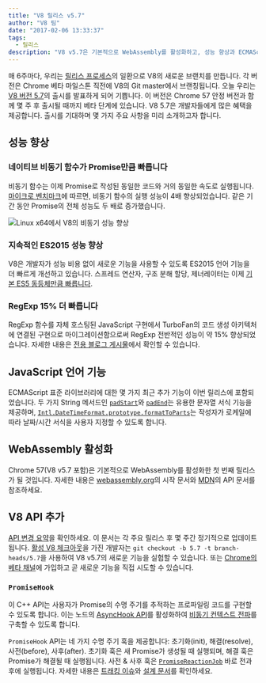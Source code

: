 ```yaml
---
title: "V8 릴리스 v5.7"
author: "V8 팀"
date: "2017-02-06 13:33:37"
tags: 
  - 릴리스
description: "V8 v5.7은 기본적으로 WebAssembly를 활성화하고, 성능 향상과 ECMAScript 언어 기능 지원을 강화했습니다."
---
```

매 6주마다, 우리는 [릴리스 프로세스](/docs/release-process)의 일환으로 V8의 새로운 브랜치를 만듭니다. 각 버전은 Chrome 베타 마일스톤 직전에 V8의 Git master에서 브랜칭됩니다. 오늘 우리는 [V8 버전 5.7](https://chromium.googlesource.com/v8/v8.git/+log/branch-heads/5.7)의 출시를 발표하게 되어 기쁩니다. 이 버전은 Chrome 57 안정 버전과 함께 몇 주 후 출시될 때까지 베타 단계에 있습니다. V8 5.7은 개발자들에게 많은 혜택을 제공합니다. 출시를 기대하며 몇 가지 주요 사항을 미리 소개하고자 합니다.

<!--truncate-->
## 성능 향상

### 네이티브 비동기 함수가 Promise만큼 빠릅니다

비동기 함수는 이제 Promise로 작성된 동일한 코드와 거의 동일한 속도로 실행됩니다. [마이크로 벤치마크](https://codereview.chromium.org/2577393002)에 따르면, 비동기 함수의 실행 성능이 4배 향상되었습니다. 같은 기간 동안 Promise의 전체 성능도 두 배로 증가했습니다.

![Linux x64에서 V8의 비동기 성능 향상](/_img/v8-release-57/async.png)

### 지속적인 ES2015 성능 향상

V8은 개발자가 성능 비용 없이 새로운 기능을 사용할 수 있도록 ES2015 언어 기능을 더 빠르게 개선하고 있습니다. 스프레드 연산자, 구조 분해 할당, 제너레이터는 이제 [기본 ES5 동등체만큼 빠릅니다](https://fhinkel.github.io/six-speed/).

### RegExp 15% 더 빠릅니다

RegExp 함수를 자체 호스팅된 JavaScript 구현에서 TurboFan의 코드 생성 아키텍처에 연결된 구현으로 마이그레이션함으로써 RegExp 전반적인 성능이 약 15% 향상되었습니다. 자세한 내용은 [전용 블로그 게시물](/blog/speeding-up-regular-expressions)에서 확인할 수 있습니다.

## JavaScript 언어 기능

ECMAScript 표준 라이브러리에 대한 몇 가지 최근 추가 기능이 이번 릴리스에 포함되었습니다. 두 가지 String 메서드인 [`padStart`](https://developer.mozilla.org/en-US/docs/Web/JavaScript/Reference/Global_Objects/String/padStart)와 [`padEnd`](https://developer.mozilla.org/en-US/docs/Web/JavaScript/Reference/Global_Objects/String/padEnd)는 유용한 문자열 서식 기능을 제공하며, [`Intl.DateTimeFormat.prototype.formatToParts`](https://developer.mozilla.org/en-US/docs/Web/JavaScript/Reference/Global_Objects/DateTimeFormat/formatToParts)는 작성자가 로케일에 따라 날짜/시간 서식을 사용자 지정할 수 있도록 합니다.

## WebAssembly 활성화

Chrome 57(V8 v5.7 포함)은 기본적으로 WebAssembly를 활성화한 첫 번째 릴리스가 될 것입니다. 자세한 내용은 [webassembly.org](http://webassembly.org/)의 시작 문서와 [MDN](https://developer.mozilla.org/en-US/docs/WebAssembly/API)의 API 문서를 참조하세요.

## V8 API 추가

[API 변경 요약](https://docs.google.com/document/d/1g8JFi8T_oAE_7uAri7Njtig7fKaPDfotU6huOa1alds/edit)을 확인하세요. 이 문서는 각 주요 릴리스 후 몇 주간 정기적으로 업데이트됩니다. [활성 V8 체크아웃](/docs/source-code#using-git)을 가진 개발자는 `git checkout -b 5.7 -t branch-heads/5.7`을 사용하여 V8 v5.7의 새로운 기능을 실험할 수 있습니다. 또는 [Chrome의 베타 채널](https://www.google.com/chrome/browser/beta.html)에 가입하고 곧 새로운 기능을 직접 시도할 수 있습니다.

### `PromiseHook`

이 C++ API는 사용자가 Promise의 수명 주기를 추적하는 프로파일링 코드를 구현할 수 있도록 합니다. 이는 노드의 [AsyncHook API](https://github.com/nodejs/node-eps/pull/18)를 활성화하여 [비동기 컨텍스트 전파](https://docs.google.com/document/d/1tlQ0R6wQFGqCS5KeIw0ddoLbaSYx6aU7vyXOkv-wvlM/edit#)를 구축할 수 있도록 합니다.

`PromiseHook` API는 네 가지 수명 주기 훅을 제공합니다: 초기화(init), 해결(resolve), 사전(before), 사후(after). 초기화 훅은 새 Promise가 생성될 때 실행되며, 해결 훅은 Promise가 해결될 때 실행됩니다. 사전 & 사후 훅은 [`PromiseReactionJob`](https://tc39.es/ecma262/#sec-promisereactionjob) 바로 전과 후에 실행됩니다. 자세한 내용은 [트래킹 이슈](https://bugs.chromium.org/p/v8/issues/detail?id=4643)와 [설계 문서](https://docs.google.com/document/d/1rda3yKGHimKIhg5YeoAmCOtyURgsbTH_qaYR79FELlk/edit)를 확인하세요.
